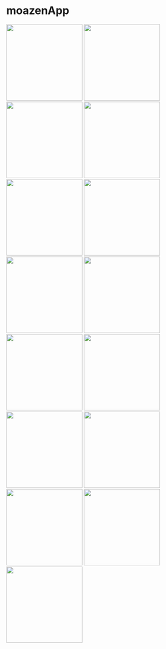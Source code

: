 # moazenApp

<img src="https://github.com/user-attachments/assets/61a6444d-1e3d-4e96-9b0d-a9505a9482ff" width="200">
<img src="https://github.com/user-attachments/assets/983948a1-c82b-4198-8265-1cddb0cd2af0" width="200">
<img src="https://github.com/user-attachments/assets/886a3fb1-edab-412c-9e0b-dba728bd6727" width="200">
<img src="https://github.com/user-attachments/assets/9de661af-fc1d-4518-8335-8e78fce490ee" width="200">
<img src="https://github.com/user-attachments/assets/d4da363f-9701-4e0a-ac7f-d4302c0002ae" width="200">
<img src="https://github.com/user-attachments/assets/8fcfcee1-8a2d-43de-b509-b92809c17e4c" width="200">
<img src="https://github.com/user-attachments/assets/486edd49-4b8d-43de-9da9-70c6968da7e6" width="200">
<img src="https://github.com/user-attachments/assets/7bee3170-d69b-479e-a0df-9b37bcf4b91c" width="200">
<img src="https://github.com/user-attachments/assets/1a5e7e63-83c0-4d1e-97e3-b63d497ec4b6" width="200">
<img src="https://github.com/user-attachments/assets/f32d4250-950b-46bb-8d27-f18db3fd222a" width="200">
<img src="https://github.com/user-attachments/assets/4ae50bbb-0cae-4d3f-9654-3a62a89a441b" width="200">
<img src="https://github.com/user-attachments/assets/bee13e55-fabb-4b43-9e9b-338c35a15850" width="200">
<img src="https://github.com/user-attachments/assets/de490a53-8a60-488d-9dcf-9d40d5d47c7a" width="200">
<img src="https://github.com/user-attachments/assets/348da07a-6c88-479b-9ef3-93e9e058f47e" width="200">
<img src="https://github.com/user-attachments/assets/d2ad8092-f072-401b-af4f-8e100dd35310" width="200">

